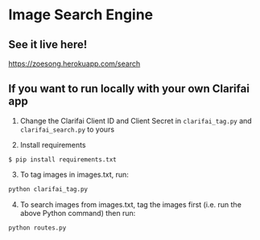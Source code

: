# Image Search Engine
## See it live here!
https://zoesong.herokuapp.com/search

## If you want to run locally with your own Clarifai app
1. Change the Clarifai Client ID and Client Secret in `clarifai_tag.py` and `clarifai_search.py` to yours

2. Install requirements
  ```
  $ pip install requirements.txt
  ```

3. To tag images in images.txt, run:
  ```python
  python clarifai_tag.py
  ```

4. To search images from images.txt, tag the images first (i.e. run the above Python command) then run:
  ```
  python routes.py
  ```





